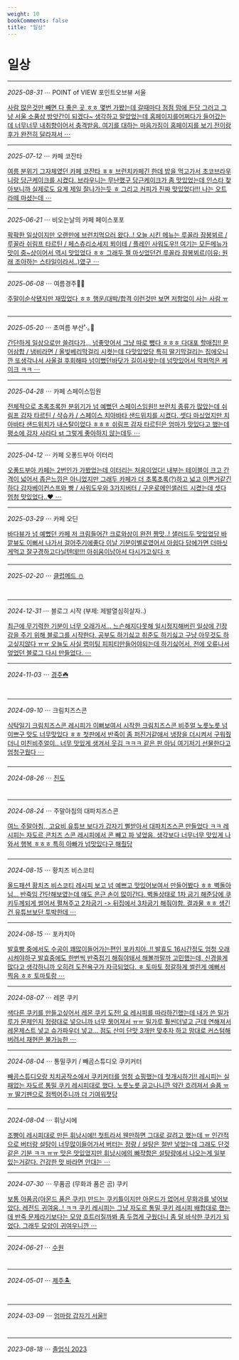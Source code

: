 ```yaml
---
weight: 10
bookComments: false
title: "일상"
---
```


# 일상

---

*2025-08-31* ⋯ POINT of VIEW 포인트오브뷰 서울

[사람 많은것만 빼면 다 좋은 곳 ㅎㅎ 몇번 가봤는데 갈때마다 점점 맘에 든당 그러고 그냥 서울 소품샵 방앗간이 되겠다~ 생각하고 말았었는데 홈페이지를어쩌다가 들어갔는데 너무너무 내취향이어서 충격받음. 여기를 대하는 마음가짐이 홈페이지를 보기 전이랑 후가 완전히 달라져서 ⋯](https://yshghid.github.io/docs/hobby/daily/daily19/)

---

*2025-07-12* ⋯ 카페 코잔타

[여름 분위기 그자체였던 카페 코잔타 ㅎㅎ 브런치카페긴 한데 밥을 먹고가서 초코브라우니랑 당근케이크를 시켰다. 브라우니는 무난했구 당근케이크가 좀 맛있었는데 인스타 찾아보니까 실제로도 요게 제일 잘나가는듯 ㅎ 그리고 커피가 진짜 맛있었다!!! 나는 오트라떼 마셨는데 ⋯](https://yshghid.github.io/docs/hobby/daily/daily18/)

---

*2025-06-21* ⋯ 비오는날의 카페 페이스포포

[팍팍한 일상이지만 오랜만에 브런치먹으러 왔다..! 오늘 시킨 메뉴는 루꼴라 잠봉뵈르 / 루꼴라 쉬림프 타르틴 / 페스츄리소세지 푀이테 / 플레인 사워도우!! 여기는 모든메뉴가 맛이 중~상이어서 역시 맛있었다 ㅎㅎ 그래두 젤 마싯었던건 루꼴라 잠봉뵈르(이유: 원래 조아하는 스타일이라서..)였구 ⋯](https://yshghid.github.io/docs/hobby/daily/daily16/)

---

*2025-06-08* ⋯ 여름경주🍡🌿

[주말이순삭됐지만 재밌었다 ㅎㅎ 행운/대박/합격 이런것만 보면 저항없이 사는 사람 ㅠ](https://yshghid.github.io/docs/hobby/daily/daily15/)

##

---

*2025-05-20* ⋯ 초여름 부산˚‧｡🐋


[간단하게 일상으로만 쓸려다가,,, 넘좋앗어서 그냥 따로 뺐다 ㅎㅎㅎ 다대포 할매집!! 문어삼합 / 냄비라면 / 올빚베리막걸리 시켯는데 다맛있었당 특히 딸기막걸리는 집에오니깐 또생각나서 사올걸 후회해따 넘이뻤던바닷가 길이사왓는데 넘맛있어서 막퍼먹은 케이크 ㅋㅋ ⋯](https://yshghid.github.io/docs/hobby/daily/daily11/)

---

*2025-04-28* ⋯ 카페 스페이스임원

[전체적으로 초록초록한 분위기가 넘 예뻤던 스페이스임원!! 브런치 종류가 많았는데 쉬림프 감자 타르틴 / 샥슈카 / 스페이스 치아바타 샌드위치를 시켰다. 셋다 마싰었지만 치아바타 샌드위치가 내스탈이었다 ㅎㅎㅎ 쉬림프 감자 타르틴은 엄마가 맛있다고 했는데 평소에 감자 사라다 st 그렇게 좋아하지 않는데두 ⋯](https://yshghid.github.io/docs/hobby/daily/daily7/)

---

*2025-04-12* ⋯ 카페 오퐁드부아 이터리

[오퐁드부아 카페는 2번인가 가봤었는데 이터리는 처음이었다! 내부는 테이블이 크고 간격이 넓어서 좁은느낌은 아니었지만 그래두 카페가 더 초록초록(?)하고 넓고 이쁜거같긴하다 감자베이컨스프와 빵 / 사워도우와 3가지버터 / 구운로메인샐러드 시켰는데 셋다 엄청 맛있었다..♥  ⋯](https://yshghid.github.io/docs/hobby/daily/daily3/)

---

*2025-03-29* ⋯ 카페 오딘

[바다뷰가 넘 예뻤던 카페 저 크림들어간 크로와상이 완전 짱맛..! 샐러드두 맛있었당 바깥뷰도 이뻐서 나가서 걸어주기에좋다 이날 기분이별로였어서 아쉽다 담에가면 더마싯게먹고 잘구경하고다닐텐데!!!! 아쉬움이남아서 다시가고싶다 ㅎ](https://yshghid.github.io/docs/hobby/daily/daily12/)

####

---

*2025-02-20* ⋯ [클럽메드 ☃️](https://yshghid.github.io/docs/hobby/daily/blog39/)

#

---

*2024-12-31* ⋯ 블로그 시작 (부제: 제발열심히살자..)

[최근에 무기력한 기분이 너무 오래가서... 느슨해지다못해 일시정지해버린 일상에 긴장감을 주기 위해 블로그를 시작한다. 공부도 하기싫고 취준도 하기싫고 구냥 아무것도 하고싶지않다 ㅠㅠ 오늘도 사실 랩미팅 피피티만들어야되는데 하기싫어서, 전에 오류나서 엎었던 블로그 다시 만들었다. ⋯](https://yshghid.github.io/docs/hobby/daily/daily1/)

---

*2024-11-03* ⋯ [경주☘️](https://yshghid.github.io/docs/hobby/daily/blog34/) 

#

---

*2024-09-10* ⋯ 크림치즈스콘

[식탁일기 크림치즈스콘 레시피가 이뻐보여서 시작한 크림치즈스콘 비주얼 노릇노릇 넘 이쁘구 맛도 너무맛있다 ㅎㅎ 첫판에서 반죽이 좀 퍼진거같애서 냉장을 더시켜서 구워줬더니 미친비주얼이.. 너무 맛있게 생겨서 웃김 ㅋㅋㅋ 같은 판 아님 여기저기 선물한다고 엄청구웠다 ⋯](https://yshghid.github.io/docs/hobby/baking/baking11/)

#####

---

*2024-08-26* ⋯ [진도](https://yshghid.github.io/docs/hobby/daily/blog33/) 

#

---

*2024-08-24* ⋯ 주말아침의 대파치즈스콘

[여느 주말아침,, 고요비 유튜브 보다가 갑자기 삘받아서 대파치즈스콘 만들었다 ㅋㅋ 레시피는 자도르 콘치즈 스콘 레시피에서 콘 빼고 파 넣었음. 생각보다 너무너무 맛있게 나와서 행복 ㅎㅎㅎ 특히 아빠가 넘맛있다구 해줬당](https://yshghid.github.io/docs/hobby/baking/baking10/)

#####

---

*2024-08-15* ⋯ 황치즈 비스코티

[올드패션 황치즈 비스코티 레시피 보고 넘 예쁘고 맛있어보여서 만들어봤다 ㅎㅎ 벽돌아님... 반죽임 간단해보였는데 얘도 은근 손이 많이간다. 벽돌상태로 1차 굽기 해준담에 쿠키두께되게 썰어서 펼쳐주고 2차굽기 -> 뒤집에서 3차굽기 해줘야함. 결과물 ㅎㅎ 생긴건 유튜브보단 투박한데 ⋯](https://yshghid.github.io/docs/hobby/baking/baking9/)

---


*2024-08-15* ⋯ 포카치아

[발효빵 중에서도 수공이 꽤많이들어가는편인 포카치아..!! 발효도 16시간정도 엄청 오래 시켜야하구 발효중에도 한번씩 반죽접기 해줘야돼서 해볼까말까 고민했는데, 신경쓸게 많다고 생각하니까 오히려 도전욕구가 자극되었다. ㅎ 토마토 정갈하게 썰린게 예뻐서 찍음 ㅎㅎ 토마토랑 ⋯](https://yshghid.github.io/docs/hobby/baking/baking8/)

---


*2024-08-07* ⋯ 레몬 쿠키

[색다른 쿠키를 만들고싶어서 레몬 쿠키 도전! 요 레시피를 따라하긴했는데 내가 쓴 밀가루가 문제인지 정량대로 넣으니까 너무 묽어져서 ㅠㅠ 밀가루 훨씬더넣고 근데 연해져서 레몬제스트 넣고 슈가파우더 넣고... 점도 산미 단맛 3개만 맞추자 하고 맘대로 커스텀해버려서 재현은 불가능한 ⋯](https://yshghid.github.io/docs/hobby/baking/baking5/)


---

*2024-08-04* ⋯ 통밀쿠키 / 빼곰스튜디오 쿠키커터

[빼곰스튜디오랑 치치공작소에서 쿠키커터를 엄청 쇼핑했는데 첫개시하기!! 레시피는 실패없는 자도르 통밀 쿠키 레시피대로 했다. 노릇노릇 굽고나니깐 약간 흐려져서 슬픔 ㅠㅠ 딸기펜으로 점찍어주니까 더 기여워졋당](https://yshghid.github.io/docs/hobby/baking/baking4/)

#####

---

*2024-08-04* ⋯ 휘낭시에

[조빵이 레시피대로 만든 휘낭시에!! 첫트라서 웬만하면 그대로 갈려고 했는데 ㅠ 인간적으로 버터랑 설탕이 너무많이들어가서 버터는 정량 / 설탕은 절반 넣었는데 그래도 단것같은 기분 ㅋㅋ ㅠㅠ 맛은 맛있었지만 휘낭시에의 빠쟉함은 설탕량에서 나오는게 일부 있는거같다. 건강한 맛 바라면 안대는 ⋯](https://yshghid.github.io/docs/hobby/baking/baking3/)


---

*2024-07-30* ⋯ 무품곰 (무화과 품은 곰) 쿠키

[보통 아품곰(아몬드 품은 쿠키) 만드는 쿠키틀이지만 아몬드가 없어서 무화과를 넣어보았다. 레전드 귀여움..! ㅋㅋ 쿠키 레시피는 그냥 자도르 통밀 쿠키 레시피 배합대로 했는데 반죽 문제라기보다는 모양 흐트러질까봐 좀 두껍게 구웠더니 좀 덜 바삭한 쿠키가 되었다. 그래두 모양이 귀여우니깐 ⋯](https://yshghid.github.io/docs/hobby/baking/baking2/)


---

*2024-06-21* ⋯ [수원](https://yshghid.github.io/docs/hobby/daily/blog32/) 

#

---

*2024-05-01* ⋯ [제주🏝️](https://yshghid.github.io/docs/hobby/daily/blog31/) 

#

---

*2024-03-09* ⋯ [엄마랑 갑자기 서울!!](https://yshghid.github.io/docs/hobby/daily/blog35/) 

#

---

*2023-08-18* ⋯ [졸업식 2023](https://yshghid.github.io/docs/hobby/daily/blog36/) 

#
